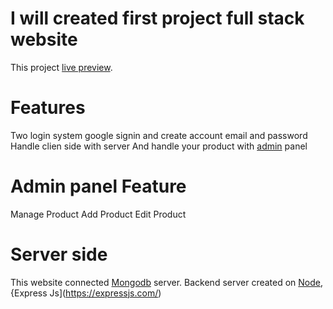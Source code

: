 # I will created first project full stack website

This project  [live preview](https://panjabi-fashion.web.app/).

# Features
Two login system google signin and create account email and password
Handle clien side with server
And handle your product with [admin](https://panjabi-fashion.web.app/) panel
# Admin panel Feature
Manage Product
Add Product
Edit Product
# Server side
This website connected [Mongodb]() server.
Backend server created on [Node](https://nodejs.org/), {Express Js](https://expressjs.com/)
